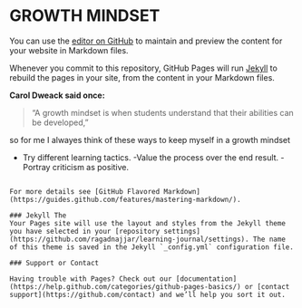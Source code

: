 # GROWTH MINDSET 

You can use the [editor on GitHub](https://github.com/ragadnajjar/learning-journal/edit/master/README.md) to maintain and preview the content for your website in Markdown files.

Whenever you commit to this repository, GitHub Pages will run [Jekyll](https://jekyllrb.com/) to rebuild the pages in your site, from the content in your Markdown files.

**Carol Dweack said once:**
>“A growth mindset is when students understand that their abilities can be developed,”

so for me I alwayes think of these ways to keep myself in a growth mindset

- Try different learning tactics.
-Value the process over the end result.
-Portray criticism as positive.

```

For more details see [GitHub Flavored Markdown](https://guides.github.com/features/mastering-markdown/).

### Jekyll The
Your Pages site will use the layout and styles from the Jekyll theme you have selected in your [repository settings](https://github.com/ragadnajjar/learning-journal/settings). The name of this theme is saved in the Jekyll `_config.yml` configuration file.

### Support or Contact

Having trouble with Pages? Check out our [documentation](https://help.github.com/categories/github-pages-basics/) or [contact support](https://github.com/contact) and we’ll help you sort it out.
